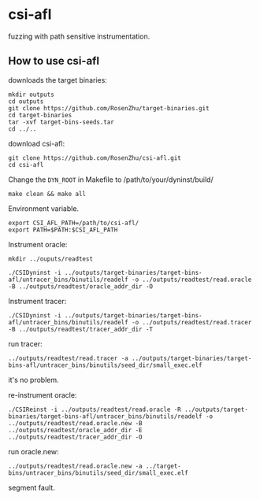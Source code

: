 # csi-afl
fuzzing with path sensitive instrumentation.

## How to use csi-afl
downloads the target binaries:
```
mkdir outputs
cd outputs
git clone https://github.com/RosenZhu/target-binaries.git
cd target-binaries
tar -xvf target-bins-seeds.tar
cd ../..

``` 

download csi-afl:
```
git clone https://github.com/RosenZhu/csi-afl.git
cd csi-afl
```

Change the `DYN_ROOT` in Makefile to /path/to/your/dyninst/build/

`make clean && make all`

Environment variable.
```
export CSI_AFL_PATH=/path/to/csi-afl/
export PATH=$PATH:$CSI_AFL_PATH
```

Instrument oracle:

`mkdir ../ouputs/readtest`

```
./CSIDyninst -i ../outputs/target-binaries/target-bins-afl/untracer_bins/binutils/readelf -o ../outputs/readtest/read.oracle -B ../outputs/readtest/oracle_addr_dir -O
```
Instrument tracer:
```
./CSIDyninst -i ../outputs/target-binaries/target-bins-afl/untracer_bins/binutils/readelf -o ../outputs/readtest/read.tracer -B ../outputs/readtest/tracer_addr_dir -T
```
run tracer:
```
../outputs/readtest/read.tracer -a ../outputs/target-binaries/target-bins-afl/untracer_bins/binutils/seed_dir/small_exec.elf
```
it's no problem.

re-instrument oracle:
```
./CSIReinst -i ../outputs/readtest/read.oracle -R ../outputs/target-binaries/target-bins-afl/untracer_bins/binutils/readelf -o ../outputs/readtest/read.oracle.new -B ../outputs/readtest/oracle_addr_dir -E ../outputs/readtest/tracer_addr_dir -O
```
run oracle.new:
```
../outputs/readtest/read.oracle.new -a ../target-bins/untracer_bins/binutils/seed_dir/small_exec.elf
```
segment fault.


